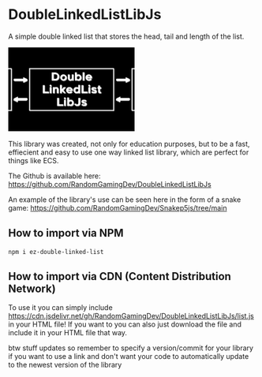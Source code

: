 # DoubleLinkedListLibJs
A simple double linked list that stores the head, tail and length of the list.

<img src="https://github.com/RandomGamingDev/DoubleLinkedListLibJs/raw/main/DoubleLinkedListLibJs.png" width="256" />

This library was created, not only for education purposes, but to be a fast, effiecient and easy to use one way linked list library, which are perfect for things like ECS.

The Github is available here: https://github.com/RandomGamingDev/DoubleLinkedListLibJs

An example of the library's use can be seen here in the form of a snake game: https://github.com/RandomGamingDev/Snakep5js/tree/main

## How to import via NPM
```
npm i ez-double-linked-list
```

## How to import via CDN (Content Distribution Network)

To use it you can simply include https://cdn.jsdelivr.net/gh/RandomGamingDev/DoubleLinkedListLibJs/list.js in your HTML file! If you want to you can also just download the file and include it in your HTML file that way.

btw stuff updates so remember to specify a version/commit for your library if you want to use a link and don't want your code to automatically update to the newest version of the library
